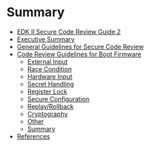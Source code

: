 <!--- @file
  Summary.md for EDK II Security Code Revie Guide

  Copyright (c) 2019, Intel Corporation. All rights reserved.<BR>

  Redistribution and use in source (original document form) and 'compiled'
  forms (converted to PDF, epub, HTML and other formats) with or without
  modification, are permitted provided that the following conditions are met:

  1) Redistributions of source code (original document form) must retain the
     above copyright notice, this list of conditions and the following
     disclaimer as the first lines of this file unmodified.

  2) Redistributions in compiled form (transformed to other DTDs, converted to
     PDF, epub, HTML and other formats) must reproduce the above copyright
     notice, this list of conditions and the following disclaimer in the
     documentation and/or other materials provided with the distribution.

  THIS DOCUMENTATION IS PROVIDED BY TIANOCORE PROJECT "AS IS" AND ANY EXPRESS OR
  IMPLIED WARRANTIES, INCLUDING, BUT NOT LIMITED TO, THE IMPLIED WARRANTIES OF
  MERCHANTABILITY AND FITNESS FOR A PARTICULAR PURPOSE ARE DISCLAIMED. IN NO
  EVENT SHALL TIANOCORE PROJECT  BE LIABLE FOR ANY DIRECT, INDIRECT, INCIDENTAL,
  SPECIAL, EXEMPLARY, OR CONSEQUENTIAL DAMAGES (INCLUDING, BUT NOT LIMITED TO,
  PROCUREMENT OF SUBSTITUTE GOODS OR SERVICES; LOSS OF USE, DATA, OR PROFITS;
  OR BUSINESS INTERRUPTION) HOWEVER CAUSED AND ON ANY THEORY OF LIABILITY,
  WHETHER IN CONTRACT, STRICT LIABILITY, OR TORT (INCLUDING NEGLIGENCE OR
  OTHERWISE) ARISING IN ANY WAY OUT OF THE USE OF THIS DOCUMENTATION, EVEN IF
  ADVISED OF THE POSSIBILITY OF SUCH DAMAGE.

-->
# Summary

* [EDK II Secure Code Review Guide 2](README.md)
* [Executive Summary](executive_summary.md)
* [General Guidelines for Secure Code Review](general_guidelines_for_secure_code_review.md)
* [Code Review Guidelines for Boot Firmware](code_review_guidelines_for_boot_firmware/README.md)
  * [External Input](code_review_guidelines_for_boot_firmware/external_input.md)
  * [Race Condition](code_review_guidelines_for_boot_firmware/race_condition.md)
  * [Hardware Input](code_review_guidelines_for_boot_firmware/hardware_input.md)
  * [Secret Handling](code_review_guidelines_for_boot_firmware/secret_handling.md)
  * [Register Lock](code_review_guidelines_for_boot_firmware/register_lock.md)
  * [Secure Configuration](code_review_guidelines_for_boot_firmware/secure_configuration.md)
  * [Replay/Rollback](code_review_guidelines_for_boot_firmware/replayrollback.md)
  * [Cryptography](code_review_guidelines_for_boot_firmware/cryptography.md)
  * [Other](code_review_guidelines_for_boot_firmware/other.md)
  * [Summary](code_review_guidelines_for_boot_firmware/summary.md)
* [References](references.md)
